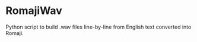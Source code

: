 # RomajiWav
Python script to build .wav files line-by-line from English text converted into Romaji. 
